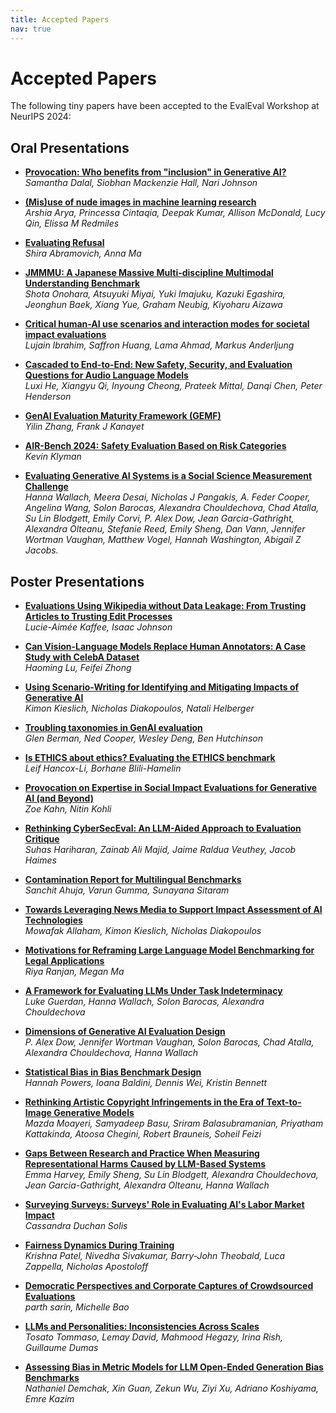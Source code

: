 ```yaml
---
title: Accepted Papers
nav: true
---
```


# Accepted Papers

The following tiny papers have been accepted to the EvalEval Workshop at NeurIPS 2024:

## Oral Presentations

* **[Provocation: Who benefits from "inclusion" in Generative AI?](accepted_papers/EvalEval_24_Dalal.pdf)**  
  *Samantha Dalal, Siobhan Mackenzie Hall, Nari Johnson*

* **[(Mis)use of nude images in machine learning research](accepted_papers/EvalEval_24_Arya.pdf)**  
  *Arshia Arya, Princessa Cintaqia, Deepak Kumar, Allison McDonald, Lucy Qin, Elissa M Redmiles*

* **[Evaluating Refusal](accepted_papers/EvalEval_24_Abramovich.pdf)**  
  *Shira Abramovich, Anna Ma*

* **[JMMMU: A Japanese Massive Multi-discipline Multimodal Understanding Benchmark](accepted_papers/EvalEval_24_Onohara.pdf)**  
  *Shota Onohara, Atsuyuki Miyai, Yuki Imajuku, Kazuki Egashira, Jeonghun Baek, Xiang Yue, Graham Neubig, Kiyoharu Aizawa*

* **[Critical human-AI use scenarios and interaction modes for societal impact evaluations](accepted_papers/EvalEval_24_Ibrahim.pdf)**  
  *Lujain Ibrahim, Saffron Huang, Lama Ahmad, Markus Anderljung*

* **[Cascaded to End-to-End: New Safety, Security, and Evaluation Questions for Audio Language Models](accepted_papers/EvalEval_24_He.pdf)**  
  *Luxi He, Xiangyu Qi, Inyoung Cheong, Prateek Mittal, Danqi Chen, Peter Henderson*

* **[GenAI Evaluation Maturity Framework (GEMF)](accepted_papers/EvalEval_24_Zhang.pdf)**  
  *Yilin Zhang, Frank J Kanayet*

* **[AIR-Bench 2024: Safety Evaluation Based on Risk Categories](accepted_papers/EvalEval_24_Klyman.pdf)**  
  *Kevin Klyman*

* **[Evaluating Generative AI Systems is a Social Science Measurement Challenge](accepted_papers/EvalEval_24_Wallach.pdf)**  
  *Hanna Wallach, Meera Desai, Nicholas J Pangakis, A. Feder Cooper, Angelina Wang, Solon Barocas, Alexandra Chouldechova, Chad Atalla, Su Lin Blodgett, Emily Corvi, P. Alex Dow, Jean Garcia-Gathright, Alexandra Olteanu, Stefanie Reed, Emily Sheng, Dan Vann, Jennifer Wortman Vaughan, Matthew Vogel, Hannah Washington, Abigail Z Jacobs.*

## Poster Presentations

* **[Evaluations Using Wikipedia without Data Leakage: From Trusting Articles to Trusting Edit Processes](accepted_papers/EvalEval_24_Kaffee.pdf)**  
  *Lucie-Aimée Kaffee, Isaac Johnson*

* **[Can Vision-Language Models Replace Human Annotators: A Case Study with CelebA Dataset](accepted_papers/EvalEval_24_Lu.pdf)**  
  *Haoming Lu, Feifei Zhong*

* **[Using Scenario-Writing for Identifying and Mitigating Impacts of Generative AI](accepted_papers/EvalEval_24_Kieslich.pdf)**  
  *Kimon Kieslich, Nicholas Diakopoulos, Natali Helberger*

* **[Troubling taxonomies in GenAI evaluation](accepted_papers/EvalEval_24_Berman.pdf)**  
  *Glen Berman, Ned Cooper, Wesley Deng, Ben Hutchinson*

* **[Is ETHICS about ethics? Evaluating the ETHICS benchmark](accepted_papers/EvalEval_24_Hancox-Li.pdf)**  
  *Leif Hancox-Li, Borhane Blili-Hamelin*

* **[Provocation on Expertise in Social Impact Evaluations for Generative AI (and Beyond)](accepted_papers/EvalEval_24_Kahn.pdf)**  
  *Zoe Kahn, Nitin Kohli*

* **[Rethinking CyberSecEval: An LLM-Aided Approach to Evaluation Critique](accepted_papers/EvalEval_24_Hariharan.pdf)**  
  *Suhas Hariharan, Zainab Ali Majid, Jaime Raldua Veuthey, Jacob Haimes*

* **[Contamination Report for Multilingual Benchmarks](accepted_papers/EvalEval_24_Ahuja.pdf)**  
  *Sanchit Ahuja, Varun Gumma, Sunayana Sitaram*

* **[Towards Leveraging News Media to Support Impact Assessment of AI Technologies](accepted_papers/EvalEval_24_Allaham.pdf)**  
  *Mowafak Allaham, Kimon Kieslich, Nicholas Diakopoulos*

* **[Motivations for Reframing Large Language Model Benchmarking for Legal Applications](accepted_papers/EvalEval_24_Ranjan.pdf)**  
  *Riya Ranjan, Megan Ma*

* **[A Framework for Evaluating LLMs Under Task Indeterminacy](accepted_papers/EvalEval_24_Guerdan.pdf)**  
  *Luke Guerdan, Hanna Wallach, Solon Barocas, Alexandra Chouldechova*

* **[Dimensions of Generative AI Evaluation Design](accepted_papers/EvalEval_24_Dow.pdf)**  
  *P. Alex Dow, Jennifer Wortman Vaughan, Solon Barocas, Chad Atalla, Alexandra Chouldechova, Hanna Wallach*

* **[Statistical Bias in Bias Benchmark Design](accepted_papers/EvalEval_24_Powers.pdf)**  
  *Hannah Powers, Ioana Baldini, Dennis Wei, Kristin Bennett*

* **[Rethinking Artistic Copyright Infringements in the Era of Text-to-Image Generative Models](accepted_papers/EvalEval_24_Moayeri.pdf)**  
  *Mazda Moayeri, Samyadeep Basu, Sriram Balasubramanian, Priyatham Kattakinda, Atoosa Chegini, Robert Brauneis, Soheil Feizi*

* **[Gaps Between Research and Practice When Measuring Representational Harms Caused by LLM-Based Systems](accepted_papers/EvalEval_24_Harvey.pdf)**  
  *Emma Harvey, Emily Sheng, Su Lin Blodgett, Alexandra Chouldechova, Jean Garcia-Gathright, Alexandra Olteanu, Hanna Wallach*

* **[Surveying Surveys: Surveys' Role in Evaluating AI's Labor Market Impact](accepted_papers/EvalEval_24_Solis.pdf)**  
  *Cassandra Duchan Solis*

* **[Fairness Dynamics During Training](accepted_papers/EvalEval_24_Patel.pdf)**  
  *Krishna Patel, Nivedha Sivakumar, Barry-John Theobald, Luca Zappella, Nicholas Apostoloff*

* **[Democratic Perspectives and Corporate Captures of Crowdsourced Evaluations](accepted_papers/EvalEval_24_sarin.pdf)**  
  *parth sarin, Michelle Bao*

* **[LLMs and Personalities: Inconsistencies Across Scales](accepted_papers/EvalEval_24_Tommaso.pdf)**  
  *Tosato Tommaso, Lemay David, Mahmood Hegazy, Irina Rish, Guillaume Dumas*

* **[Assessing Bias in Metric Models for LLM Open-Ended Generation Bias Benchmarks](accepted_papers/EvalEval_24_Demchak.pdf)**  
  *Nathaniel Demchak, Xin Guan, Zekun Wu, Ziyi Xu, Adriano Koshiyama, Emre Kazim*
